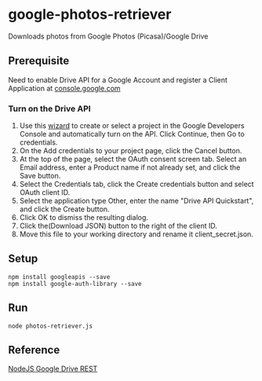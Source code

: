 # google-photos-retriever
Downloads photos from Google Photos (Picasa)/Google Drive

## Prerequisite
Need to enable Drive API for a Google Account and register a Client Application at [console.google.com](console.google.com)
### Turn on the Drive API
1. Use this [wizard](https://console.developers.google.com/start/api?id=drive) to create or select a project in the Google Developers Console and automatically turn on the API. Click Continue, then Go to credentials.
2. On the Add credentials to your project page, click the Cancel button. 
3. At the top of the page, select the OAuth consent screen tab. Select an Email address, enter a Product name if not already set, and click the Save button. 
4. Select the Credentials tab, click the Create credentials button and select OAuth client ID. 
5. Select the application type Other, enter the name "Drive API Quickstart", and click the Create button. 
6. Click OK to dismiss the resulting dialog. 
7. Click the(Download JSON) button to the right of the client ID. 
8. Move this file to your working directory and rename it client_secret.json. 

## Setup
```shell
npm install googleapis --save
npm install google-auth-library --save
```

## Run
```shell
node photos-retriever.js
```

## Reference
[NodeJS Google Drive REST](https://developers.google.com/drive/v3/web/quickstart/nodejs)

